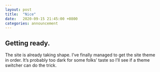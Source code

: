 ```yaml
---
layout: post
title:  "Nice"
date:   2020-09-15 21:45:00 +0800
categories: announcement
---
```


## Getting ready.

The site is already taking shape. I’ve finally managed to get the site theme in order. It’s probably too dark for some folks’ taste so I’ll see if a theme switcher can do the trick.

